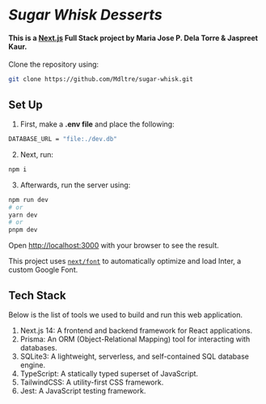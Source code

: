 # *Sugar Whisk Desserts* 
#### This is a [Next.js](https://nextjs.org/) Full Stack project by Maria Jose P. Dela Torre & Jaspreet Kaur.

Clone the repository using:
```bash
git clone https://github.com/Mdltre/sugar-whisk.git
```

## Set Up

1. First, make a **.env file** and place the following:
```bash
DATABASE_URL = "file:./dev.db"
```

2. Next, run:

```powershell
npm i
```

3. Afterwards, run the server using:

```bash
npm run dev
# or
yarn dev
# or
pnpm dev
```

Open [http://localhost:3000](http://localhost:3000) with your browser to see the result.

This project uses [`next/font`](https://nextjs.org/docs/basic-features/font-optimization) to automatically optimize and load Inter, a custom Google Font.

## Tech Stack
Below is the list of tools we used to build and run this web application.

1. Next.js 14: A frontend and backend framework for React applications.
2. Prisma: An ORM (Object-Relational Mapping) tool for interacting with databases.
3. SQLite3: A lightweight, serverless, and self-contained SQL database engine.
4. TypeScript: A statically typed superset of JavaScript.
5. TailwindCSS: A utility-first CSS framework.
6. Jest: A JavaScript testing framework.
